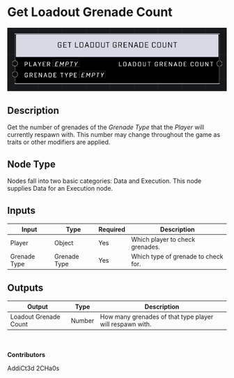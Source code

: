 # Get Loadout Grenade Count
![](../../../.gitbook/assets/get-loadout-grenade-count.png)
## Description
Get the number of grenades of the *Grenade Type* that the *Player* will currently respawn with. This number may change throughout the game as traits or other modifiers are applied.

## Node Type
Nodes fall into two basic categories: Data and Execution. This node supplies Data for an Execution node.

## Inputs
| Input | Type | Required | Description |
|------------------|------------------|----------|--------------------------------------------------------------|
| Player | Object | Yes | Which player to check grenades. |
| Grenade Type | Grenade Type | Yes | Which type of grenade to check for. |

## Outputs
| Output | Type | Description |
|------------------|------------------|--------------------------------------------------------------|
| Loadout Grenade Count | Number | How many grenades of that type player will respawn with. |

\
\
**Contributors**

AddiCt3d 2CHa0s
